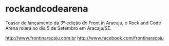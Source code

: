 # rockandcodearena
Teaser de lançamento da 3º edição do Front in Aracaju, o Rock and Code Arena rolará no dia 5 de Setembro em Aracaju/SE.


http://www.frontinaracaju.com.br
http://www.facebook.com/frontinaracaju
